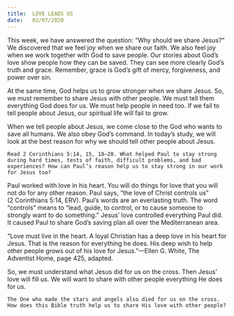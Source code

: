 ```yaml
---
title:  LOVE LEADS US
date:   02/07/2020
---
```


This week, we have answered the question: “Why should we share Jesus?” We discovered that we feel joy when we share our faith. We also feel joy when we work together with God to save people. Our stories about God’s love show people how they can be saved. They can see more clearly God’s truth and grace. Remember, grace is God’s gift of mercy, forgiveness, and power over sin.

At the same time, God helps us to grow stronger when we share Jesus. So, we must remember to share Jesus with other people. We must tell them everything God does for us. We must help people in need too. If we fail to tell people about Jesus, our spiritual life will fail to grow.

When we tell people about Jesus, we come close to the God who wants to save all humans. We also obey God’s command. In today’s study, we will look at the best reason for why we should tell other people about Jesus.

`Read 2 Corinthians 5:14, 15, 18–20. What helped Paul to stay strong during hard times, tests of faith, difficult problems, and bad experiences? How can Paul’s reason help us to stay strong in our work for Jesus too?`

Paul worked with love in his heart. You will do things for love that you will not do for any other reason. Paul says, “the love of Christ controls us” (2 Corinthians 5:14, ERV). Paul’s words are an everlasting truth. The word “controls” means to “lead, guide, to control, or to cause someone to strongly want to do something.” Jesus’ love controlled everything Paul did. It caused Paul to share God’s saving plan all over the Mediterranean area.

“Love must live in the heart. A loyal Christian has a deep love in his heart for Jesus. That is the reason for everything he does. His deep wish to help other people grows out of his love for Jesus.”—Ellen G. White, The Adventist Home, page 425, adapted.

So, we must understand what Jesus did for us on the cross. Then Jesus’ love will fill us. We will want to share with other people everything He does for us.

`The One who made the stars and angels also died for us on the cross. How does this Bible truth help us to share His love with other people?`
